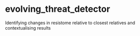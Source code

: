 # evolving_threat_detector
Identifying changes in resistome relative to closest relatives and contextualising results
